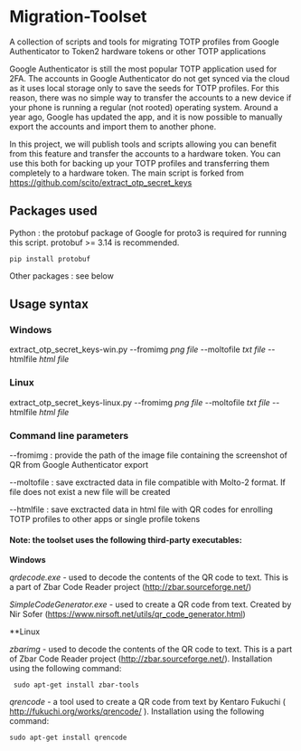 # Migration-Toolset
A collection of scripts and tools for migrating TOTP profiles from Google Authenticator to Token2 hardware tokens or other TOTP applications

Google Authenticator is still the most popular TOTP application used for 2FA. The accounts in Google Authenticator do not get synced via the cloud as it uses local storage only to save the seeds for TOTP profiles. For this reason, there was no simple way to transfer the accounts to a new device if your phone is running a regular (not rooted) operating system.  Around a year ago, Google has updated the app, and it is now possible to manually export the accounts and import them to another phone. 


In this project, we will publish tools and scripts allowing you can benefit from this feature and transfer the accounts to a hardware token. You can use this both for backing up your TOTP profiles and transferring them completely to a hardware token. The main script is forked from https://github.com/scito/extract_otp_secret_keys 

## Packages used
Python : the protobuf package of Google for proto3 is required for running this script. protobuf >= 3.14 is recommended.

    pip install protobuf

Other packages : see below

## Usage syntax

### Windows

extract_otp_secret_keys-win.py --fromimg *png file* --moltofile *txt file*   --htmlfile *html file*

### Linux

extract_otp_secret_keys-linux.py --fromimg *png file* --moltofile *txt file*   --htmlfile *html file*

  
### Command line parameters
  
  --fromimg : provide the path of the image file containing the screenshot of QR from Google Authenticator export
  
  --moltofile : save exctracted data in file compatible with Molto-2 format. If file does not exist a new file will be created
  
  --htmlfile : save exctracted data in html file with QR codes for enrolling TOTP profiles to other apps or single profile tokens 
  
#### Note: the  toolset uses the following third-party executables:
**Windows**

*qrdecode.exe* - used to decode the contents of the QR code to text. This is a part of Zbar Code Reader project (http://zbar.sourceforge.net/)

*SimpleCodeGenerator.exe* - used to create a QR code from text.  Created by  Nir Sofer (https://www.nirsoft.net/utils/qr_code_generator.html)

**Linux

*zbarimg* - used to decode the contents of the QR code to text. This is a part of Zbar Code Reader project (http://zbar.sourceforge.net/). Installation using the following command:

     sudo apt-get install zbar-tools

*qrencode* - a tool used to create a QR code from text  by Kentaro Fukuchi ( http://fukuchi.org/works/qrencode/ ).  Installation using the following command:

    sudo apt-get install qrencode



 
